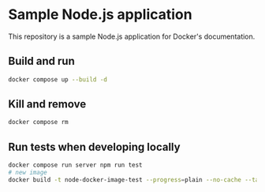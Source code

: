 # Sample Node.js application

This repository is a sample Node.js application for Docker's documentation.

## Build and run

```bash
docker compose up --build -d
```

## Kill and remove

```bash
docker compose rm
```

## Run tests when developing locally

```bash
docker compose run server npm run test
# new image
docker build -t node-docker-image-test --progress=plain --no-cache --target test .
```
